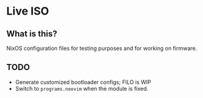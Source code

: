 # Live ISO

## What is this?

NixOS configuration files for testing purposes and for working on firmware.

## TODO
- Generate customized bootloader configs; FILO is WIP
- Switch to `programs.neovim` when the module is fixed.
